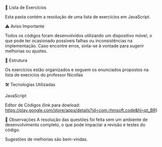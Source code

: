 📌 Lista de Exercícios

Esta pasta contém a resolução de uma lista de exercícios em JavaScript.

⚠️ Aviso Importante

Todos os códigos foram desenvolvidos utilizando um dispositivo móvel, o que pode ter ocasionado possíveis falhas ou inconsistências na implementação. Caso encontre erros, sinta-se à vontade para sugerir melhorias ou ajustes.

📂 Estrutura

Os exercícios estão organizados e seguem os enunciados propostos na lista de execicíos do professor Nicollas

🛠 Tecnologias Utilizadas

JavaScript

Editor de Códigos (link para dowload: https://play.google.com/store/apps/details?id=com.rhmsoft.code&hl=pt_BR)

📌 Observações
A resolução das questões foi feita sem um ambiente de desenvolvimento completo, o que pode impactar a revisão e testes do código.

Sugestões de melhorias são bem-vindas.
